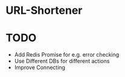 # URL-Shortener
# TODO
- Add Redis Promise for e.g. error checking
- Use Different DBs for different actions
- Improve Connecting
